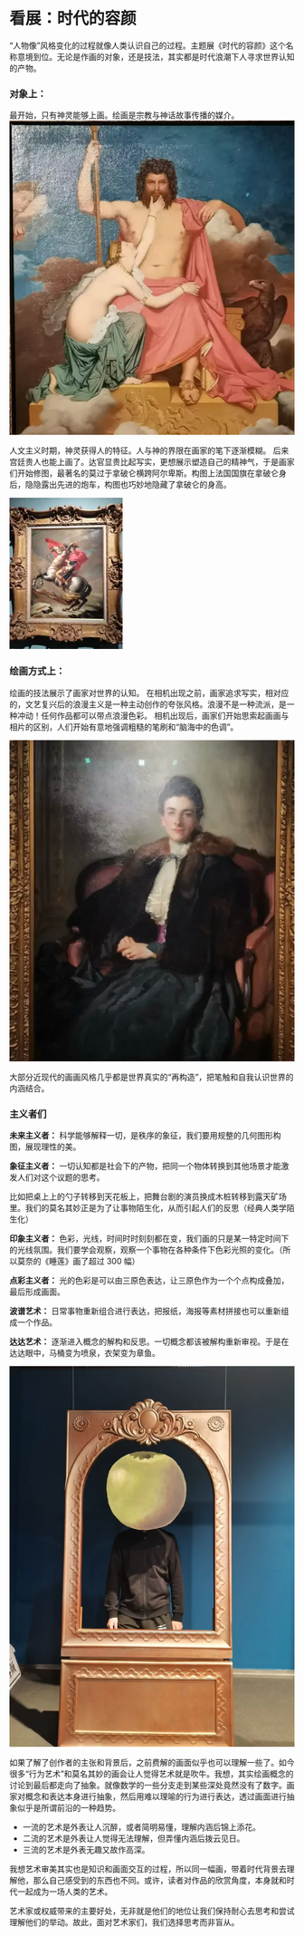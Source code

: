 # 看展：时代的容颜






“人物像”风格变化的过程就像人类认识自己的过程。主题展《时代的容颜》这个名称意境到位。无论是作画的对象，还是技法，其实都是时代浪潮下人寻求世界认知的产物。

### 对象上：

最开始，只有神灵能够上画。绘画是宗教与神话故事传播的媒介。
![绘画是宗教与神话故事传播的媒介](/img/看展：时代的容颜.zh-cn-20240523104952423.webp)

人文主义时期，神灵获得人的特征。人与神的界限在画家的笔下逐渐模糊。
后来宫廷贵人也能上画了。达官显贵比起写实，更想展示塑造自己的精神气，于是画家们开始修图，最著名的莫过于拿破仑横跨阿尔卑斯。构图上法国国旗在拿破仑身后，隐隐露出先进的炮车，构图也巧妙地隐藏了拿破仑的身高。

![真实情况是骑的驴，特殊的位置也让拿破仑变得更加高](/img/看展：时代的容颜.zh-cn-20240523105040117.webp)

### 绘画方式上：

绘画的技法展示了画家对世界的认知。
在相机出现之前，画家追求写实，相对应的，文艺复兴后的浪漫主义是一种主动创作的夸张风格。浪漫不是一种流派，是一种冲动！任何作品都可以带点浪漫色彩。
相机出现后，画家们开始思索起画画与相片的区别，人们开始有意地强调粗糙的笔刷和“脑海中的色调”。

![其中包含独特的笔刷](/img/看展：时代的容颜.zh-cn-20240523105110495.webp)

大部分近现代的画画风格几乎都是世界真实的“再构造”，把笔触和自我认识世界的内涵结合。

### 主义者们

**未来主义者：**  科学能够解释一切，是秩序的象征，我们要用规整的几何图形构图，展现理性的美。

**象征主义者：** 一切认知都是社会下的产物，把同一个物体转换到其他场景才能激发人们对这个议题的思考。

比如把桌上上的勺子转移到天花板上，把舞台剧的演员换成木桩转移到露天矿场里。我们的莫名其妙正是为了让事物陌生化，从而引起人们的反思（经典人类学陌生化）

**印象主义者：**  色彩，光线，时间时时刻刻都在变，我们画的只是某一特定时间下的光线氛围。我们要学会观察，观察一个事物在各种条件下色彩光照的变化。（所以莫奈的《睡莲》画了超过 300 幅）

**点彩主义者：**   光的色彩是可以由三原色表达，让三原色作为一个个点构成叠加，最后形成画面。

**波谱艺术：** 日常事物重新组合进行表达，把报纸，海报等素材拼接也可以重新组成一个作品。

**达达艺术：** 逐渐进入概念的解构和反思。一切概念都该被解构重新审视。于是在达达眼中，马桶变为喷泉，衣架变为章鱼。

![在展馆化身达利的苹果——apple man](/img/看展：时代的容颜.zh-cn-20240523105140425.webp)

如果了解了创作者的主张和背景后，之前费解的画面似乎也可以理解一些了。如今很多“行为艺术”和莫名其妙的画会让人觉得艺术就是吹牛。我想，其实绘画概念的讨论到最后都走向了抽象。就像数学的一些分支走到某些深处竟然没有了数字。画家对概念和表达本身进行抽象，然后用难以理喻的行为进行表达，透过画面进行抽象似乎是所谓前沿的一种趋势。

- 一流的艺术是外表让人沉醉，或者简明易懂，理解内涵后锦上添花。
- 二流的艺术是外表让人觉得无法理解，但弄懂内涵后拨云见日。
- 三流的艺术是外表无趣又故作高深。

我想艺术审美其实也是知识和画面交互的过程，所以同一幅画，带着时代背景去理解他，那么自己感受到的东西也不同。或许，读者对作品的欣赏角度，本身就和时代一起成为一场人类的艺术。

艺术家或权威带来的主要好处，无非就是他们的地位让我们保持耐心去思考和尝试理解他们的举动。故此，面对艺术家们，我们选择思考而非盲从。
